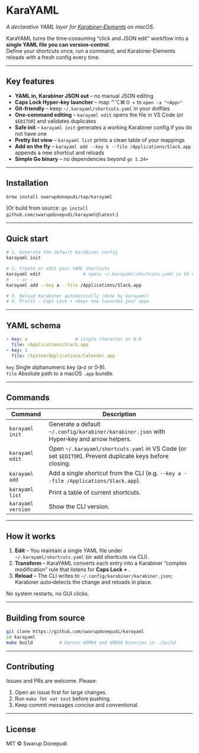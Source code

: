 # KaraYAML

*A declarative YAML layer for [Karabiner‑Elements](https://karabiner-elements.pqrs.org/) on macOS.*

KaraYAML turns the time‑consuming “click and JSON edit” workflow into a **single YAML file you can version‑control**.  
Define your shortcuts once, run a command, and Karabiner‑Elements reloads with a fresh config every time.

---

## Key features

* **YAML in, Karabiner JSON out** – no manual JSON editing
* **Caps Lock Hyper‑key launcher** – map ⌃⌥⌘⇧ + <Key> to `open -a "<App>"`
* **Git‑friendly** – keep `~/.karayaml/shortcuts.yaml` in your dotfiles
* **One‑command editing** – `karayaml edit` opens the file in VS Code (or `$EDITOR`) and validates duplicates
* **Safe init** – `karayaml init` generates a working Karabiner config if you do not have one
* **Pretty list view** – `karayaml list` prints a clean table of your mappings
* **Add on the fly** – `karayaml add --key k --file /Applications/Slack.app` appends a new shortcut and reloads
* **Simple Go binary** – no dependencies beyond `go 1.24+`

---

## Installation

```bash
brew install swarupdonepudi/tap/karayaml
```

(Or build from source: `go install github.com/swarupdonepudi/karayaml@latest`.)

---

## Quick start

```bash
# 1. Generate the default Karabiner config
karayaml init

# 2. Create or edit your YAML shortcuts
karayaml edit                # opens ~/.karayaml/shortcuts.yaml in VS Code
#   – or –
karayaml add --key a --file /Applications/Slack.app

# 3. Reload Karabiner automatically (done by karayaml)
# 4. Profit – Caps Lock + <key> now launches your apps
```

---

## YAML schema

```yaml
- key: a                  # single character or 0-9
  file: /Applications/Slack.app
- key: 1
  file: /System/Applications/Calendar.app
```

`key`   Single alphanumeric key (a‑z or 0‑9).  
`file`  Absolute path to a macOS `.app` bundle.

---

## Commands

| Command            | Description                                                                                             |
|--------------------|---------------------------------------------------------------------------------------------------------|
| `karayaml init`    | Generate a default `~/.config/karabiner/karabiner.json` with Hyper‑key and arrow helpers.               |
| `karayaml edit`    | Open `~/.karayaml/shortcuts.yaml` in VS Code (or set `$EDITOR`). Prevent duplicate keys before closing. |
| `karayaml add`     | Add a single shortcut from the CLI (e.g. `--key a --file /Applications/Slack.app`).                     |
| `karayaml list`    | Print a table of current shortcuts.                                                                     |
| `karayaml version` | Show the CLI version.                                                                                   |

---

## How it works

1. **Edit** – You maintain a single YAML file under `~/.karayaml/shortcuts.yaml` (or add shortcuts via CLI).
2. **Transform** – KaraYAML converts each entry into a Karabiner “complex modification” rule that listens for **Caps
   Lock + <Key>**.
3. **Reload** – The CLI writes to `~/.config/karabiner/karabiner.json`; Karabiner auto‑detects the change and reloads in
   place.

No system restarts, no GUI clicks.

---

## Building from source

```bash
git clone https://github.com/swarupdonepudi/karayaml
cd karayaml
make build          # Darwin ARM64 and AMD64 binaries in ./build
```

---

## Contributing

Issues and PRs are welcome. Please:

1. Open an issue first for large changes.
2. Run `make fmt vet test` before pushing.
3. Keep commit messages concise and conventional.

---

## License

MIT © Swarup Donepudi
